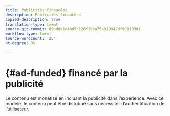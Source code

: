 ```yaml
---
title: Publicités financées
description: Publicités financées
copied-description: true
translation-type: tm+mt
source-git-commit: 89bdda1d4bd5c126f19ba75a819942df901183d1
workflow-type: tm+mt
source-wordcount: '25'
ht-degree: 0%

---
```



# {#ad-funded} financé par la publicité

Le contenu est monétisé en incluant la publicité dans l’expérience. Avec ce modèle, le contenu peut être distribué sans nécessiter d’authentification de l’utilisateur.
